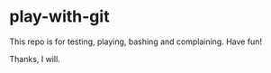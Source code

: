 # play-with-git
This repo is for testing, playing, bashing and complaining.  Have fun!


Thanks, I will.
